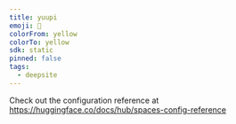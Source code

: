 ```yaml
---
title: yuupi
emoji: 🐳
colorFrom: yellow
colorTo: yellow
sdk: static
pinned: false
tags:
  - deepsite
---
```


Check out the configuration reference at https://huggingface.co/docs/hub/spaces-config-reference